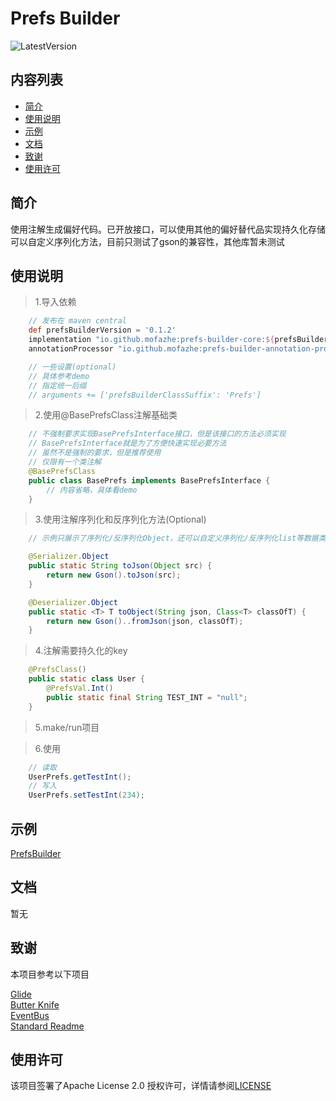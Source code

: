# Prefs Builder
![LatestVersion](https://maven-badges.herokuapp.com/maven-central/io.github.mofazhe/prefs-builder-core/badge.png)


## 内容列表

- [简介](#简介)
- [使用说明](#使用说明)
- [示例](#示例)
- [文档](#文档)
- [致谢](#致谢)
- [使用许可](#使用许可)


## 简介
使用注解生成偏好代码。已开放接口，可以使用其他的偏好替代品实现持久化存储
<br/>
可以自定义序列化方法，目前只测试了gson的兼容性，其他库暂未测试


## 使用说明

> 1.导入依赖
```gradle
    // 发布在 maven central
    def prefsBuilderVersion = '0.1.2'
    implementation "io.github.mofazhe:prefs-builder-core:${prefsBuilderVersion}"
    annotationProcessor "io.github.mofazhe:prefs-builder-annotation-processor:${prefsBuilderVersion}"

    // 一些设置(optional)
    // 具体参考demo
    // 指定统一后缀
    // arguments += ['prefsBuilderClassSuffix': 'Prefs']
```

> 2.使用@BasePrefsClass注解基础类
```java
    // 不强制要求实现BasePrefsInterface接口，但是该接口的方法必须实现
    // BasePrefsInterface就是为了方便快速实现必要方法
    // 虽然不是强制的要求，但是推荐使用
    // 仅限有一个类注解
    @BasePrefsClass
    public class BasePrefs implements BasePrefsInterface {
        // 内容省略，具体看demo
    }
```

> 3.使用注解序列化和反序列化方法(Optional)
```java
    // 示例只展示了序列化/反序列化Object，还可以自定义序列化/反序列化list等数据类型，具体参考demo

    @Serializer.Object
    public static String toJson(Object src) {
        return new Gson().toJson(src);
    }

    @Deserializer.Object
    public static <T> T toObject(String json, Class<T> classOfT) {
        return new Gson()..fromJson(json, classOfT);
    }
```

> 4.注解需要持久化的key
```java
    @PrefsClass()
    public static class User {
        @PrefsVal.Int()
        public static final String TEST_INT = "null";
    }
```

> 5.make/run项目

> 6.使用
```java
    // 读取
    UserPrefs.getTestInt();
    // 写入
    UserPrefs.setTestInt(234);
```


## 示例

[PrefsBuilder](https://github.com/mofazhe/PrefsBuilder-demo)


## 文档

暂无


## 致谢

本项目参考以下项目

[Glide](https://github.com/bumptech/glide)
<br/>
[Butter Knife](https://github.com/JakeWharton/butterknife)
<br/>
[EventBus](https://github.com/greenrobot/EventBus)
<br/>
[Standard Readme](https://github.com/RichardLitt/standard-readme)


## 使用许可

该项目签署了Apache License 2.0 授权许可，详情请参阅[LICENSE](https://github.com/mofazhe/PrefsBuilder-demo/blob/master/LICENSE)


